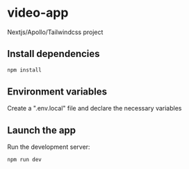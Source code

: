 # video-app

Nextjs/Apollo/Tailwindcss project

## Install dependencies

```sh
npm install
```

## Environment variables

Create a ".env.local" file and declare the necessary variables

## Launch the app

Run the development server:

```sh
npm run dev
```
